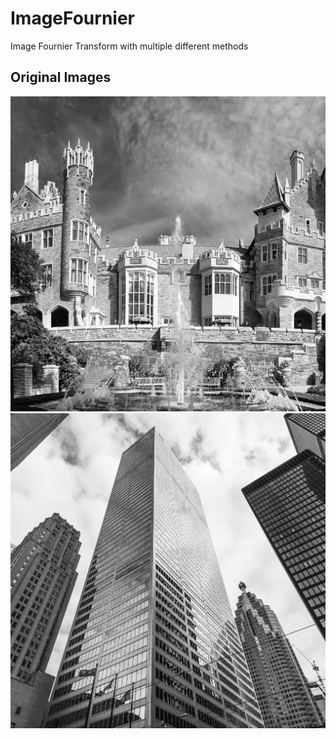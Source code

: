 <p align="center">

  # ImageFournier
  Image Fournier Transform with multiple different methods

  ## Original Images
  ![My Image](images/casaloma_resized.jpg)
  ![My Image](images/finance_square.jpeg)

</p>
